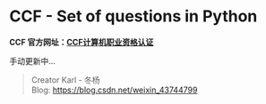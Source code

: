 # CCF - Set of questions in Python  

**CCF 官方网址：[CCF计算机职业资格认证](http://www.cspro.org/lead/application/ccf/login.jsp)**  

手动更新中...  

> Creator Karl - 冬杨  
> Blog: https://blog.csdn.net/weixin_43744799

